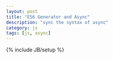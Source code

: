 ```yaml
---
layout: post
title: "ES6 Generator and Async"
description: "sync the syntax of async"
category: js
tags: [js, async]
---
```

{% include JB/setup %}


